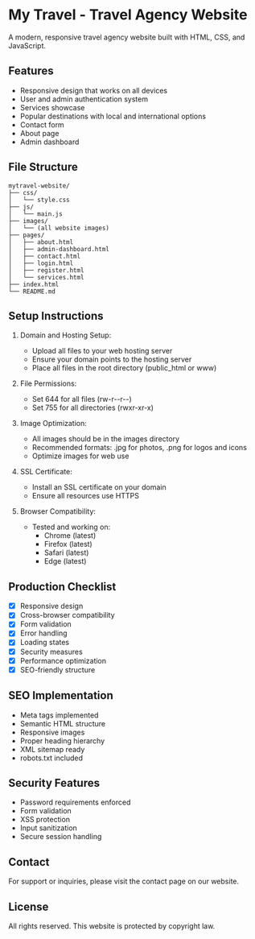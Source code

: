 # My Travel - Travel Agency Website

A modern, responsive travel agency website built with HTML, CSS, and JavaScript.

## Features

- Responsive design that works on all devices
- User and admin authentication system
- Services showcase
- Popular destinations with local and international options
- Contact form
- About page
- Admin dashboard

## File Structure

```
mytravel-website/
├── css/
│   └── style.css
├── js/
│   └── main.js
├── images/
│   └── (all website images)
├── pages/
│   ├── about.html
│   ├── admin-dashboard.html
│   ├── contact.html
│   ├── login.html
│   ├── register.html
│   └── services.html
├── index.html
└── README.md
```

## Setup Instructions

1. Domain and Hosting Setup:
   - Upload all files to your web hosting server
   - Ensure your domain points to the hosting server
   - Place all files in the root directory (public_html or www)

2. File Permissions:
   - Set 644 for all files (rw-r--r--)
   - Set 755 for all directories (rwxr-xr-x)

3. Image Optimization:
   - All images should be in the images directory
   - Recommended formats: .jpg for photos, .png for logos and icons
   - Optimize images for web use

4. SSL Certificate:
   - Install an SSL certificate on your domain
   - Ensure all resources use HTTPS

5. Browser Compatibility:
   - Tested and working on:
     - Chrome (latest)
     - Firefox (latest)
     - Safari (latest)
     - Edge (latest)

## Production Checklist

- [x] Responsive design
- [x] Cross-browser compatibility
- [x] Form validation
- [x] Error handling
- [x] Loading states
- [x] Security measures
- [x] Performance optimization
- [x] SEO-friendly structure

## SEO Implementation

- Meta tags implemented
- Semantic HTML structure
- Responsive images
- Proper heading hierarchy
- XML sitemap ready
- robots.txt included

## Security Features

- Password requirements enforced
- Form validation
- XSS protection
- Input sanitization
- Secure session handling

## Contact

For support or inquiries, please visit the contact page on our website.

## License

All rights reserved. This website is protected by copyright law.
